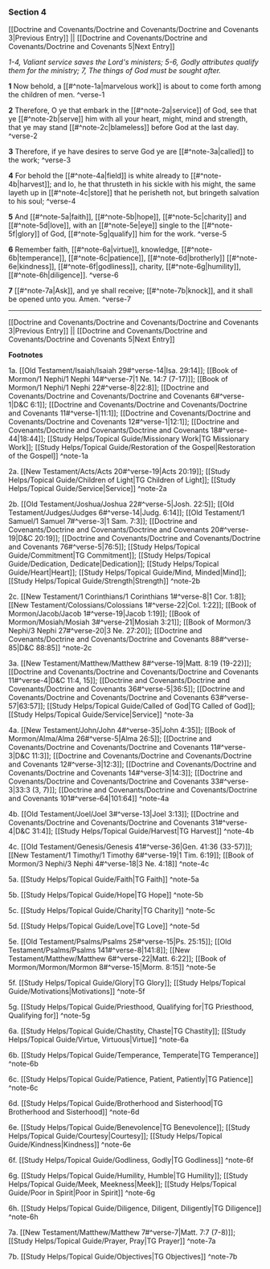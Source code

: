 ### Section 4

[[Doctrine and Covenants/Doctrine and Covenants/Doctrine and Covenants 3|Previous Entry]]  ||  [[Doctrine and Covenants/Doctrine and Covenants/Doctrine and Covenants 5|Next Entry]]

*1-4, Valiant service saves the Lord's ministers; 5-6, Godly attributes qualify them for the ministry; 7, The things of God must be sought after.*

**1**  Now behold, a [[#^note-1a|marvelous work]] is about to come forth among the children of men. ^verse-1

**2**  Therefore, O ye that embark in the [[#^note-2a|service]] of God, see that ye [[#^note-2b|serve]] him with all your heart, might, mind and strength, that ye may stand [[#^note-2c|blameless]] before God at the last day. ^verse-2

**3**  Therefore, if ye have desires to serve God ye are [[#^note-3a|called]] to the work; ^verse-3

**4**  For behold the [[#^note-4a|field]] is white already to [[#^note-4b|harvest]]; and lo, he that thrusteth in his sickle with his might, the same layeth up in [[#^note-4c|store]] that he perisheth not, but bringeth salvation to his soul; ^verse-4

**5**  And [[#^note-5a|faith]], [[#^note-5b|hope]], [[#^note-5c|charity]] and [[#^note-5d|love]], with an [[#^note-5e|eye]] single to the [[#^note-5f|glory]] of God, [[#^note-5g|qualify]] him for the work. ^verse-5

**6**  Remember faith, [[#^note-6a|virtue]], knowledge, [[#^note-6b|temperance]], [[#^note-6c|patience]], [[#^note-6d|brotherly]] [[#^note-6e|kindness]], [[#^note-6f|godliness]], charity, [[#^note-6g|humility]], [[#^note-6h|diligence]]. ^verse-6

**7**  [[#^note-7a|Ask]], and ye shall receive; [[#^note-7b|knock]], and it shall be opened unto you. Amen. ^verse-7


---
[[Doctrine and Covenants/Doctrine and Covenants/Doctrine and Covenants 3|Previous Entry]]  ||  [[Doctrine and Covenants/Doctrine and Covenants/Doctrine and Covenants 5|Next Entry]]


**Footnotes**


1a. [[Old Testament/Isaiah/Isaiah 29#^verse-14|Isa. 29:14]]; [[Book of Mormon/1 Nephi/1 Nephi 14#^verse-7|1 Ne. 14:7 (7-17)]]; [[Book of Mormon/1 Nephi/1 Nephi 22#^verse-8|22:8]]; [[Doctrine and Covenants/Doctrine and Covenants/Doctrine and Covenants 6#^verse-1|D&C 6:1]]; [[Doctrine and Covenants/Doctrine and Covenants/Doctrine and Covenants 11#^verse-1|11:1]]; [[Doctrine and Covenants/Doctrine and Covenants/Doctrine and Covenants 12#^verse-1|12:1]]; [[Doctrine and Covenants/Doctrine and Covenants/Doctrine and Covenants 18#^verse-44|18:44]]; [[Study Helps/Topical Guide/Missionary Work|TG Missionary Work]]; [[Study Helps/Topical Guide/Restoration of the Gospel|Restoration of the Gospel]] ^note-1a

2a. [[New Testament/Acts/Acts 20#^verse-19|Acts 20:19]]; [[Study Helps/Topical Guide/Children of Light|TG Children of Light]]; [[Study Helps/Topical Guide/Service|Service]] ^note-2a

2b. [[Old Testament/Joshua/Joshua 22#^verse-5|Josh. 22:5]]; [[Old Testament/Judges/Judges 6#^verse-14|Judg. 6:14]]; [[Old Testament/1 Samuel/1 Samuel 7#^verse-3|1 Sam. 7:3]]; [[Doctrine and Covenants/Doctrine and Covenants/Doctrine and Covenants 20#^verse-19|D&C 20:19]]; [[Doctrine and Covenants/Doctrine and Covenants/Doctrine and Covenants 76#^verse-5|76:5]]; [[Study Helps/Topical Guide/Commitment|TG Commitment]]; [[Study Helps/Topical Guide/Dedication, Dedicate|Dedication]]; [[Study Helps/Topical Guide/Heart|Heart]]; [[Study Helps/Topical Guide/Mind, Minded|Mind]]; [[Study Helps/Topical Guide/Strength|Strength]] ^note-2b

2c. [[New Testament/1 Corinthians/1 Corinthians 1#^verse-8|1 Cor. 1:8]]; [[New Testament/Colossians/Colossians 1#^verse-22|Col. 1:22]]; [[Book of Mormon/Jacob/Jacob 1#^verse-19|Jacob 1:19]]; [[Book of Mormon/Mosiah/Mosiah 3#^verse-21|Mosiah 3:21]]; [[Book of Mormon/3 Nephi/3 Nephi 27#^verse-20|3 Ne. 27:20]]; [[Doctrine and Covenants/Doctrine and Covenants/Doctrine and Covenants 88#^verse-85|D&C 88:85]] ^note-2c

3a. [[New Testament/Matthew/Matthew 8#^verse-19|Matt. 8:19 (19-22)]]; [[Doctrine and Covenants/Doctrine and Covenants/Doctrine and Covenants 11#^verse-4|D&C 11:4, 15]]; [[Doctrine and Covenants/Doctrine and Covenants/Doctrine and Covenants 36#^verse-5|36:5]]; [[Doctrine and Covenants/Doctrine and Covenants/Doctrine and Covenants 63#^verse-57|63:57]]; [[Study Helps/Topical Guide/Called of God|TG Called of God]]; [[Study Helps/Topical Guide/Service|Service]] ^note-3a

4a. [[New Testament/John/John 4#^verse-35|John 4:35]]; [[Book of Mormon/Alma/Alma 26#^verse-5|Alma 26:5]]; [[Doctrine and Covenants/Doctrine and Covenants/Doctrine and Covenants 11#^verse-3|D&C 11:3]]; [[Doctrine and Covenants/Doctrine and Covenants/Doctrine and Covenants 12#^verse-3|12:3]]; [[Doctrine and Covenants/Doctrine and Covenants/Doctrine and Covenants 14#^verse-3|14:3]]; [[Doctrine and Covenants/Doctrine and Covenants/Doctrine and Covenants 33#^verse-3|33:3 (3, 7)]]; [[Doctrine and Covenants/Doctrine and Covenants/Doctrine and Covenants 101#^verse-64|101:64]] ^note-4a

4b. [[Old Testament/Joel/Joel 3#^verse-13|Joel 3:13]]; [[Doctrine and Covenants/Doctrine and Covenants/Doctrine and Covenants 31#^verse-4|D&C 31:4]]; [[Study Helps/Topical Guide/Harvest|TG Harvest]] ^note-4b

4c. [[Old Testament/Genesis/Genesis 41#^verse-36|Gen. 41:36 (33-57)]]; [[New Testament/1 Timothy/1 Timothy 6#^verse-19|1 Tim. 6:19]]; [[Book of Mormon/3 Nephi/3 Nephi 4#^verse-18|3 Ne. 4:18]] ^note-4c

5a. [[Study Helps/Topical Guide/Faith|TG Faith]] ^note-5a

5b. [[Study Helps/Topical Guide/Hope|TG Hope]] ^note-5b

5c. [[Study Helps/Topical Guide/Charity|TG Charity]] ^note-5c

5d. [[Study Helps/Topical Guide/Love|TG Love]] ^note-5d

5e. [[Old Testament/Psalms/Psalms 25#^verse-15|Ps. 25:15]]; [[Old Testament/Psalms/Psalms 141#^verse-8|141:8]]; [[New Testament/Matthew/Matthew 6#^verse-22|Matt. 6:22]]; [[Book of Mormon/Mormon/Mormon 8#^verse-15|Morm. 8:15]] ^note-5e

5f. [[Study Helps/Topical Guide/Glory|TG Glory]]; [[Study Helps/Topical Guide/Motivations|Motivations]] ^note-5f

5g. [[Study Helps/Topical Guide/Priesthood, Qualifying for|TG Priesthood, Qualifying for]] ^note-5g

6a. [[Study Helps/Topical Guide/Chastity, Chaste|TG Chastity]]; [[Study Helps/Topical Guide/Virtue, Virtuous|Virtue]] ^note-6a

6b. [[Study Helps/Topical Guide/Temperance, Temperate|TG Temperance]] ^note-6b

6c. [[Study Helps/Topical Guide/Patience, Patient, Patiently|TG Patience]] ^note-6c

6d. [[Study Helps/Topical Guide/Brotherhood and Sisterhood|TG Brotherhood and Sisterhood]] ^note-6d

6e. [[Study Helps/Topical Guide/Benevolence|TG Benevolence]]; [[Study Helps/Topical Guide/Courtesy|Courtesy]]; [[Study Helps/Topical Guide/Kindness|Kindness]] ^note-6e

6f. [[Study Helps/Topical Guide/Godliness, Godly|TG Godliness]] ^note-6f

6g. [[Study Helps/Topical Guide/Humility, Humble|TG Humility]]; [[Study Helps/Topical Guide/Meek, Meekness|Meek]]; [[Study Helps/Topical Guide/Poor in Spirit|Poor in Spirit]] ^note-6g

6h. [[Study Helps/Topical Guide/Diligence, Diligent, Diligently|TG Diligence]] ^note-6h

7a. [[New Testament/Matthew/Matthew 7#^verse-7|Matt. 7:7 (7-8)]]; [[Study Helps/Topical Guide/Prayer, Pray|TG Prayer]] ^note-7a

7b. [[Study Helps/Topical Guide/Objectives|TG Objectives]] ^note-7b